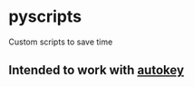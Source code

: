 # pyscripts
Custom scripts to save time

## Intended to work with [autokey](https://github.com/autokey/autokey)
